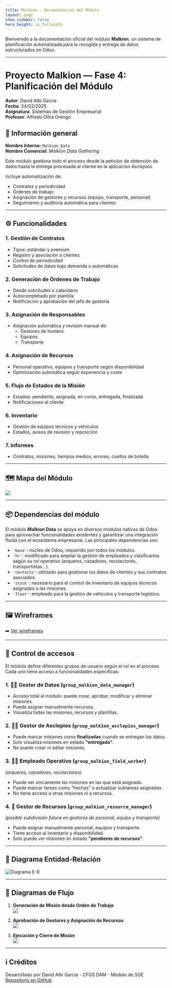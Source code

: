 ```yaml
---
title: Malkion - Documentación del Módulo
layout: page
show_sidebar: false
hero_height: is_fullwidth
---
```


Bienvenido a la documentación oficial del módulo **Malkion**, un sistema de planificación automatizada para la recogida y entrega de datos estructurados en Odoo.

---


# Proyecto Malkion — Fase 4: Planificación del Módulo

**Autor**: David Albi García  
**Fecha**: 24/02/2025  
**Asignatura**: Sistemas de Gestión Empresarial  
**Profesor**: Alfredo Oltra Orengo  

## 🧾 Información general

**Nombre Interno:** `Malkion_Data`  
**Nombre Comercial:** *Malkion Data Gathering*

Este módulo gestiona todo el proceso desde la petición de obtención de datos hasta la entrega procesada al cliente en la aplicación *Asclepios*.

Incluye automatización de:

- Contratos y periodicidad  
- Órdenes de trabajo  
- Asignación de gestores y recursos (equipo, transporte, personal)  
- Seguimiento y auditoría automática para clientes  

---

## ⚙️ Funcionalidades

### 1. Gestión de Contratos

- Tipos: estándar y premium  
- Registro y asociación a clientes  
- Control de periodicidad  
- Solicitudes de datos bajo demanda o automáticas  

### 2. Generación de Órdenes de Trabajo

- Desde solicitudes o calendario  
- Autocompletado por plantilla  
- Notificación y aprobación del jefe de gestoría  

### 3. Asignación de Responsables

- Asignación automática y revisión manual de:
  - Gestores de hunters  
  - Equipos  
  - Transporte  

### 4. Asignación de Recursos

- Personal operativo, equipos y transporte según disponibilidad  
- Optimización automática según experiencia y coste  

### 5. Flujo de Estados de la Misión

- Estados: pendiente, asignada, en curso, entregada, finalizada  
- Notificaciones al cliente  

### 6. Inventario

- Gestión de equipos técnicos y vehículos  
- Estados, avisos de revisión y reposición  

### 7. Informes

- Contratos, misiones, tiempos medios, errores, cuellos de botella  

---

## 🗺️ Mapa del Módulo

![](/docs/assets/images/mapa/Mapsite%20Malkion.png)


---


## 📦 Dependencias del módulo

El módulo **Malkion Data** se apoya en diversos módulos nativos de Odoo para aprovechar funcionalidades existentes y garantizar una integración fluida con el ecosistema empresarial. Las principales dependencias son:

- `'base'`: núcleo de Odoo, requerido por todos los módulos.
- `'hr'`: modificado para ampliar la gestión de empleados y clasificarlos según su rol operativo (arqueros, cazadores, recolectores, transportistas...).
- `'contacts'`: utilizado para gestionar los datos de clientes y sus contratos asociados.
- `'stock'`: necesario para el control de inventario de equipos técnicos asignados a las misiones.
- `'fleet'`: empleado para la gestión de vehículos y transporte logístico.

---


## 🖼️ Wireframes

➡️ [Ver wireframes](wireframes.md)

---

## 🔐 Control de accesos

El módulo define diferentes grupos de usuario según el rol en el proceso. Cada uno tiene acceso a funcionalidades específicas:

### 1. 👨‍💼 Gestor de Datos (`group_malkion_data_manager`)
- Acceso total al módulo: puede crear, aprobar, modificar y eliminar misiones.
- Puede asignar manualmente recursos.
- Visualiza todas las misiones, recursos y plantillas.

### 2. 🧑‍💻 Gestor de Asclepios (`group_malkion_asclepios_manager`)
- Puede marcar misiones como **finalizadas** cuando se entregan los datos.
- Solo visualiza misiones en estado **"entregada"**.
- No puede crear ni editar misiones.

### 3. 🧑‍🌾 Empleado Operativo (`group_malkion_field_worker`)
*(arqueros, cazadores, recolectores)*
- Puede ver únicamente las misiones en las que está asignado.
- Puede marcar tareas como “hechas” o actualizar subtareas asignadas.
- No tiene acceso a otras misiones ni a recursos.

### 4. 🚚 Gestor de Recursos (`group_malkion_resource_manager`)
*(posible subdivisión futura en gestores de personal, equipo y transporte)*
- Puede asignar manualmente personal, equipos y transporte.
- Tiene acceso al inventario y disponibilidad.
- Solo puede ver misiones en estado **"pendiente de recursos"**.

---


## 🧬 Diagrama Entidad-Relación

![Diagrama E-R](/docs/assets/images/er/PFM%20F4%20ER%20Modulo%20Malkion%20Data.png)

---

## 🔁 Diagramas de Flujo

1. **Generación de Misión desde Orden de Trabajo**  
   ![](/docs/assets/images/diagramas/Flujo_Orden_Trabajo_fondo.png)

2. **Aprobación de Gestores y Asignación de Recursos**  
   ![](/docs/assets/images/diagramas/Flujo_mision_iniciada_fondo.png)

3. **Ejecución y Cierre de Misión**  
   ![](/docs/assets/images/diagramas/Flujo_Mision_Ejecucion_General_fondo.png)

---

## ℹ️ Créditos

Desarrollado por David Albi García - CFGS DAM - Módulo de SGE  
[Repositorio en GitHub](https://github.com/DavidAlbiGarcia/datamalkion_mod1)
